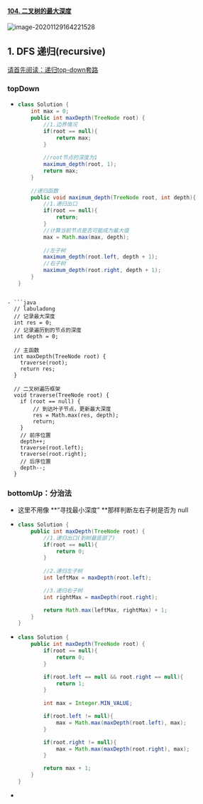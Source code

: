 #### [104. 二叉树的最大深度](https://leetcode-cn.com/problems/maximum-depth-of-binary-tree/)

![image-20201129164221528](https://raw.githubusercontent.com/TWDH/Leetcode-From-Zero/pictures/img/image-20201129164221528.png)

## 1. DFS 递归(recursive)

[请首先阅读：递归top-down套路](../b.大赫的套路-递归.md)

### topDown

- ```java
  class Solution {
      int max = 0;
      public int maxDepth(TreeNode root) {
          //1.边界情况
          if(root == null){
              return max;
          }
          
          //root节点的深度为1
          maximum_depth(root, 1);
          return max; 
      }
      
      //递归函数
      public void maximum_depth(TreeNode root, int depth){
          //1.递归出口
          if(root == null){
              return;
          }
          //计算当前节点是否可能成为最大值
          max = Math.max(max, depth);
          
          //左子树
          maximum_depth(root.left, depth + 1);
          //右子树
          maximum_depth(root.right, depth + 1);
      }
  }
```
  
- ```java
  // labuladong
  // 记录最大深度
  int res = 0;
  // 记录遍历到的节点的深度
  int depth = 0;
  
  // 主函数
  int maxDepth(TreeNode root) {
  	traverse(root);
  	return res;
  }
  
  // 二叉树遍历框架
  void traverse(TreeNode root) {
  	if (root == null) {
  		// 到达叶子节点，更新最大深度
  		res = Math.max(res, depth);
  		return;
  	}
  	// 前序位置
  	depth++;
  	traverse(root.left);
  	traverse(root.right);
  	// 后序位置
  	depth--;
  }
  ```



### bottomUp：分治法

- 这里不用像 **“寻找最小深度” **那样判断左右子树是否为 null

- ```java
  class Solution {
      public int maxDepth(TreeNode root) {
          //1.递归出口(到树最底部了)
          if(root == null){
              return 0;
          }
          
          //2.递归左子树
          int leftMax = maxDepth(root.left);
  
          //3.递归右子树
          int rightMax = maxDepth(root.right);
  
          return Math.max(leftMax, rightMax) + 1;        
      }
  }
  ```


- ```java
  class Solution {
      public int maxDepth(TreeNode root) {
          if(root == null){
              return 0;
          }
  
          if(root.left == null && root.right == null){
              return 1;
          }
          
          int max = Integer.MIN_VALUE;
  
          if(root.left != null){
              max = Math.max(maxDepth(root.left), max);
          }
  
          if(root.right != null){
              max = Math.max(maxDepth(root.right), max);
          }
  
          return max + 1;
      }
  }
  ```

- 

